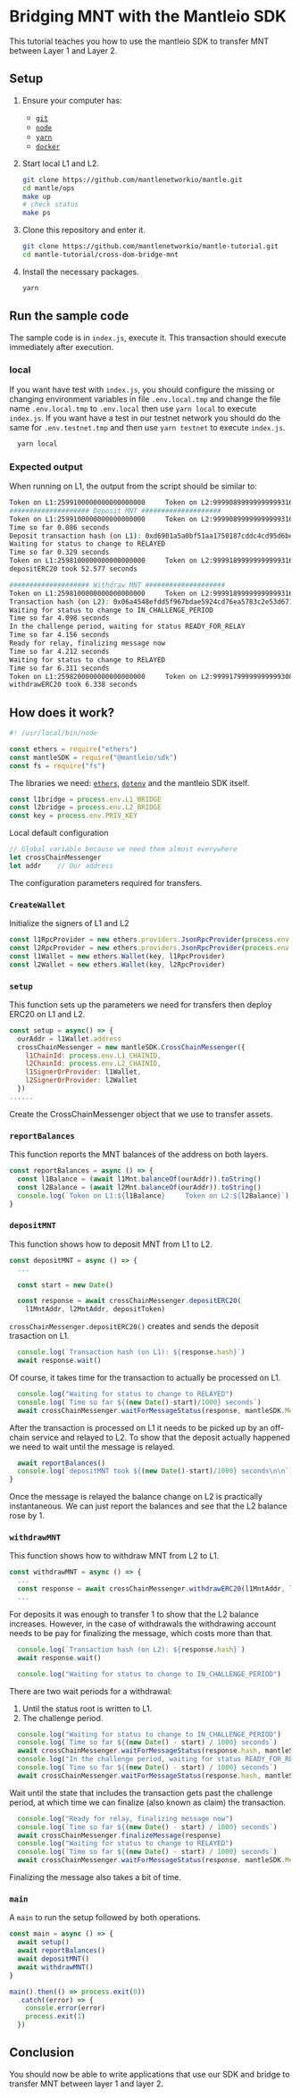 # Bridging MNT with the Mantleio SDK

This tutorial teaches you how to use the mantleio SDK to transfer MNT between Layer 1 and Layer 2.

## Setup

1. Ensure your computer has:
   - [`git`](https://git-scm.com/downloads)
   - [`node`](https://nodejs.org/en/)
   - [`yarn`](https://classic.yarnpkg.com/lang/en/docs/install/#mac-stable)
   - [`docker`](https://www.docker.com/products/docker-desktop/)

1. Start local L1 and L2.
    ```sh
    git clone https://github.com/mantlenetworkio/mantle.git
    cd mantle/ops
    make up
    # check status
    make ps
   ```
   
1. Clone this repository and enter it.

   ```sh
   git clone https://github.com/mantlenetworkio/mantle-tutorial.git
   cd mantle-tutorial/cross-dom-bridge-mnt
   ```

1. Install the necessary packages.

   ```sh
   yarn
   ```

## Run the sample code

The sample code is in `index.js`, execute it.
This transaction should execute immediately after execution.

### local
If you want have test with `index.js`, you should configure the missing or changing environment variables in file `.env.local.tmp` and change the file name `.env.local.tmp` to `.env.local` then use `yarn local` to execute `index.js`. If you want have a test in our testnet network you should do the same for `.env.testnet.tmp` and then use `yarn testnet` to execute `index.js`.
```sh
  yarn local
```

### Expected output

When running on L1, the output from the script should be similar to:

```sh
Token on L1:2599100000000000000000     Token on L2:99990899999999999316126
#################### Deposit MNT ####################
Token on L1:2599100000000000000000     Token on L2:99990899999999999316126
Time so far 0.086 seconds
Deposit transaction hash (on L1): 0xd6901a5a0bf51aa1750187cddc4cd95d6be14c7019c1a99fd472758e797407fc
Waiting for status to change to RELAYED
Time so far 0.329 seconds
Token on L1:2598100000000000000000     Token on L2:99991899999999999316126
depositERC20 took 52.577 seconds

#################### Withdraw MNT ####################
Token on L1:2598100000000000000000     Token on L2:99991899999999999316126
Transaction hash (on L2): 0x06a4548efdd5f967bdae5924cd76ea5783c2e53d67199beab76d4c23ad73c91b
Waiting for status to change to IN_CHALLENGE_PERIOD
Time so far 4.098 seconds
In the challenge period, waiting for status READY_FOR_RELAY
Time so far 4.156 seconds
Ready for relay, finalizing message now
Time so far 4.212 seconds
Waiting for status to change to RELAYED
Time so far 6.311 seconds
Token on L1:2598200000000000000000     Token on L2:99991799999999999308455
withdrawERC20 took 6.338 seconds
```

## How does it work?


```js
#! /usr/local/bin/node

const ethers = require("ethers")
const mantleSDK = require("@mantleio/sdk")
const fs = require("fs")

```

The libraries we need: [`ethers`](https://docs.ethers.io/v5/), [`dotenv`](https://www.npmjs.com/package/dotenv) and the mantleio SDK itself.

```js
const l1bridge = process.env.L1_BRIDGE
const l2bridge = process.env.L2_BRIDGE
const key = process.env.PRIV_KEY
```

Local default configuration

```js
// Global variable because we need them almost everywhere
let crossChainMessenger
let addr    // Our address
```

The configuration parameters required for transfers.

### `CreateWallet`

Initialize the signers of L1 and L2

```js
const l1RpcProvider = new ethers.providers.JsonRpcProvider(process.env.L1_RPC)
const l2RpcProvider = new ethers.providers.JsonRpcProvider(process.env.L2_RPC)
const l1Wallet = new ethers.Wallet(key, l1RpcProvider)
const l2Wallet = new ethers.Wallet(key, l2RpcProvider)
```

### `setup`

This function sets up the parameters we need for transfers then deploy ERC20 on L1 and L2.

```js
const setup = async() => {
  ourAddr = l1Wallet.address
  crossChainMessenger = new mantleSDK.CrossChainMessenger({
    l1ChainId: process.env.L1_CHAINID,
    l2ChainId: process.env.L2_CHAINID,
    l1SignerOrProvider: l1Wallet,
    l2SignerOrProvider: l2Wallet
  })
......
```
Create the CrossChainMessenger object that we use to transfer assets.

### `reportBalances`

This function reports the MNT balances of the address on both layers.

```js
const reportBalances = async () => {
  const l1Balance = (await l1Mnt.balanceOf(ourAddr)).toString()
  const l2Balance = (await l2Mnt.balanceOf(ourAddr)).toString()
  console.log(`Token on L1:${l1Balance}     Token on L2:${l2Balance}`)
}
```

### `depositMNT`

This function shows how to deposit MNT from L1 to L2.

```js
const depositMNT = async () => {
  ...
```

```js  
  const start = new Date()

  const response = await crossChainMessenger.depositERC20(
    l1MntAddr, l2MntAddr, depositToken)
```

`crossChainMessenger.depositERC20()` creates and sends the deposit trasaction on L1.

```js
  console.log(`Transaction hash (on L1): ${response.hash}`)
  await response.wait()
```

Of course, it takes time for the transaction to actually be processed on L1.

```js
  console.log("Waiting for status to change to RELAYED")
  console.log(`Time so far ${(new Date()-start)/1000} seconds`)
  await crossChainMessenger.waitForMessageStatus(response, mantleSDK.MessageStatus.RELAYED)
```

After the transaction is processed on L1 it needs to be picked up by an off-chain service and relayed to L2. 
To show that the deposit actually happened we need to wait until the message is relayed. 

```js
  await reportBalances()    
  console.log(`depositMNT took ${(new Date()-start)/1000} seconds\n\n`)
}
```

Once the message is relayed the balance change on L2 is practically instantaneous.
We can just report the balances and see that the L2 balance rose by 1.

### `withdrawMNT`

This function shows how to withdraw MNT from L2 to L1.

```js
const withdrawMNT = async () => { 
  ...
  const response = await crossChainMessenger.withdrawERC20(l1MntAddr, l2MntAddr, withdrawToken)
  ...
```

For deposits it was enough to transfer 1 to show that the L2 balance increases.
However, in the case of withdrawals the withdrawing account needs to be pay for finalizing the message, which costs more than that.

```js
  console.log(`Transaction hash (on L2): ${response.hash}`)
  await response.wait()

  console.log("Waiting for status to change to IN_CHALLENGE_PERIOD")
```

There are two wait periods for a withdrawal:

1. Until the status root is written to L1. 
1. The challenge period.

```js
  console.log("Waiting for status to change to IN_CHALLENGE_PERIOD")
  console.log(`Time so far ${(new Date() - start) / 1000} seconds`)
  await crossChainMessenger.waitForMessageStatus(response.hash, mantleSDK.MessageStatus.IN_CHALLENGE_PERIOD)
  console.log("In the challenge period, waiting for status READY_FOR_RELAY")
  console.log(`Time so far ${(new Date() - start) / 1000} seconds`)
  await crossChainMessenger.waitForMessageStatus(response.hash, mantleSDK.MessageStatus.READY_FOR_RELAY)
```

Wait until the state that includes the transaction gets past the challenge period, at which time we can finalize (also known as claim) the transaction.

```js
  console.log("Ready for relay, finalizing message now")
  console.log(`Time so far ${(new Date() - start) / 1000} seconds`)
  await crossChainMessenger.finalizeMessage(response)
  console.log("Waiting for status to change to RELAYED")
  console.log(`Time so far ${(new Date() - start) / 1000} seconds`)
  await crossChainMessenger.waitForMessageStatus(response, mantleSDK.MessageStatus.RELAYED)
```

Finalizing the message also takes a bit of time.


### `main`

A `main` to run the setup followed by both operations.

```js
const main = async () => {
  await setup()
  await reportBalances()
  await depositMNT()
  await withdrawMNT()
}

main().then(() => process.exit(0))
  .catch((error) => {
    console.error(error)
    process.exit(1)
  })
```

## Conclusion

You should now be able to write applications that use our SDK and bridge to transfer MNT between layer 1 and layer 2. 